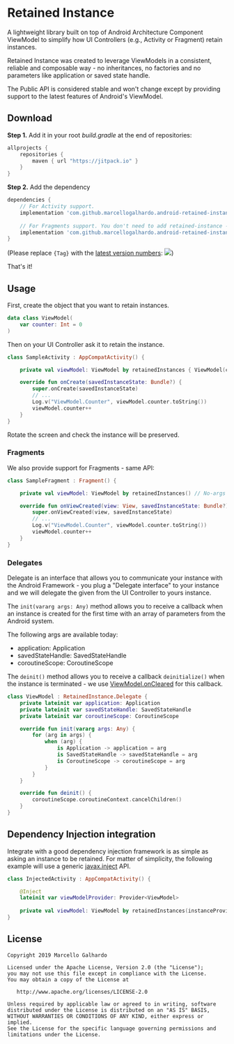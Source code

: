 # Retained Instance

A lightweight library built on top of Android Architecture Component ViewModel to simplify how UI Controllers (e.g., Activity or Fragment) retain instances.

Retained Instance was created to leverage ViewModels in a consistent, reliable and composable way - no inheritances, no factories and no parameters like application or saved state handle.

The Public API is considered stable and won't change except by providing support to the latest features of Android's ViewModel.

## Download

**Step 1.** Add it in your root *build.gradle* at the end of repositories:
```gradle
allprojects {
	repositories {
		maven { url "https://jitpack.io" }
	}
}
```

**Step 2.** Add the dependency
```gradle
dependencies {
    // For Activity support.
	implementation 'com.github.marcellogalhardo.android-retained-instance:retained-instance:{Tag}'
	
	// For Fragments support. You don't need to add retained-instance - we included for you!
	implementation 'com.github.marcellogalhardo.android-retained-instance:retained-instance-fragment:{Tag}'
}
```
(Please replace `{Tag}` with the [latest version numbers](https://github.com/marcellogalhardo/android-retained-instance/releases): [![](https://jitpack.io/v/marcellogalhardo/android-retained-instance.svg)](https://jitpack.io/#marcellogalhardo/android-retained-instance))

That's it!

## Usage

First, create the object that you want to retain instances.

```kotlin
data class ViewModel(
    var counter: Int = 0
)
```

Then on your UI Controller ask it to retain the instance.

```kotlin
class SampleActivity : AppCompatActivity() {

    private val viewModel: ViewModel by retainedInstances { ViewModel(counter = 5) }

    override fun onCreate(savedInstanceState: Bundle?) {
        super.onCreate(savedInstanceState)
        // ...
        Log.v("ViewModel.Counter", viewModel.counter.toString())
        viewModel.counter++
    }
}
```

Rotate the screen and check the instance will be preserved.

### Fragments

We also provide support for Fragments - same API:

```kotlin
class SampleFragment : Fragment() {

    private val viewModel: ViewModel by retainedInstances() // No-args constructor used.

    override fun onViewCreated(view: View, savedInstanceState: Bundle?) {
        super.onViewCreated(view, savedInstanceState)
        // ...
        Log.v("ViewModel.Counter", viewModel.counter.toString())
        viewModel.counter++
    }
}
```

### Delegates

Delegate is an interface that allows you to communicate your instance with the Android Framework - you plug a "Delegate interface" to your instance and we will delegate the given from the UI Controller to yours instance.

The `init(vararg args: Any)` method allows you to receive a callback when an instance is created for the first time with an array of parameters from the Android system.

The following args are available today:
- application: Application
- savedStateHandle: SavedStateHandle
- coroutineScope: CoroutineScope

The `deinit()` method allows you to receive a callback `deinitialize()` when the instance is terminated - we use [ViewModel.onCleared](https://developer.android.com/reference/androidx/lifecycle/ViewModel.html#onCleared()) for this callback.

```kotlin
class ViewModel : RetainedInstance.Delegate {
    private lateinit var application: Application
    private lateinit var savedStateHandle: SavedStateHandle
    private lateinit var coroutineScope: CoroutineScope

    override fun init(vararg args: Any) {
        for (arg in args) {
            when (arg) {
                is Application -> application = arg
                is SavedStateHandle -> savedStateHandle = arg
                is CoroutineScope -> coroutineScope = arg
            }
        }
    }

    override fun deinit() {
        coroutineScope.coroutineContext.cancelChildren()
    }
}
```

## Dependency Injection integration

Integrate with a good dependency injection framework is as simple as asking an instance to be retained.
For matter of simplicity, the following example will use a generic [javax.inject](https://docs.oracle.com/javaee/6/api/javax/inject) API.

```kotlin
class InjectedActivity : AppCompatActivity() {

    @Inject
    lateinit var viewModelProvider: Provider<ViewModel>
     
    private val viewModel: ViewModel by retainedInstances(instanceProvider = viewModelProvider::get)
}
```

License
-------

    Copyright 2019 Marcello Galhardo

    Licensed under the Apache License, Version 2.0 (the "License");
    you may not use this file except in compliance with the License.
    You may obtain a copy of the License at

       http://www.apache.org/licenses/LICENSE-2.0

    Unless required by applicable law or agreed to in writing, software
    distributed under the License is distributed on an "AS IS" BASIS,
    WITHOUT WARRANTIES OR CONDITIONS OF ANY KIND, either express or implied.
    See the License for the specific language governing permissions and
    limitations under the License.
